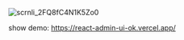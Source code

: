 ![scrnli_2FQ8fC4N1K5Zo0](https://github.com/user-attachments/assets/43d220fd-17ec-40c6-a163-bdfe27c11769)

show demo:
https://react-admin-ui-ok.vercel.app/
